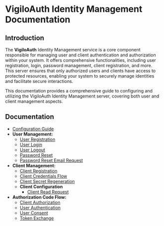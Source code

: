 # VigiloAuth Identity Management Documentation

## Introduction
The **VigiloAuth** Identity Management service is a core component responsible for managing user and client authentication and authorization within your system. It offers comprehensive functionalities, including user registration, login, password management, client registration, and more. This server ensures that only authorized users and clients have access to protected resources, enabling your system to securely manage identities and facilitate secure interactions.

This documentation provides a comprehensive guide to configuring and utilizing the VigiloAuth Identity Management server, covering both user and client management aspects.

## Documentation
- [Configuration Guide](../../configuration.md)
- **User Management:**
    - [User Registration](user_handler/user_registration.md)
    - [User Login](user_handler/user_login.md)
    - [User Logout](user_handler/user_logout.md)
    - [Password Reset](user_handler/password_reset.md)
    - [Password Reset Email Request](user_handler/password_reset_request.md)
- **Client Management:**
    - [Client Registration](client_handler/client_registration.md)
    - [Client Credentials Flow](auth_handler/client_credentials_grant.md)
    - [Client Secret Regeneration](client_handler/client_secret_regeneration.md)
    - **Client Configuration**
        - [Client Read Request](client_handler/client_read_request.md)
- **Authorization Code Flow:**
    - [Client Authorization](authz_handler/authorize_client.md)
    - [User Authentication](oauth_handler/user_authentication.md)
    - [User Consent](oauth_handler/user_consent.md)
    - [Token Exchange](authz_handler/token_exchange.md)